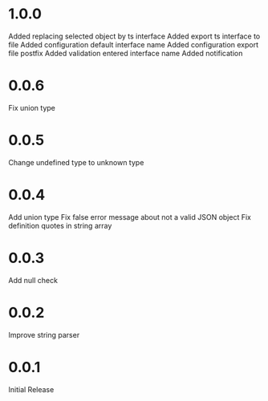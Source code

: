 # 1.0.0
Added replacing selected object by ts interface
Added export ts interface to file
Added configuration default interface name
Added configuration export file postfix
Added validation entered interface name
Added notification
# 0.0.6
Fix union type
# 0.0.5
Сhange undefined type to unknown type
# 0.0.4
Add union type
Fix false error message about not a valid JSON object
Fix definition quotes in string array
# 0.0.3
Add null check
# 0.0.2
Improve string parser
# 0.0.1
Initial Release

